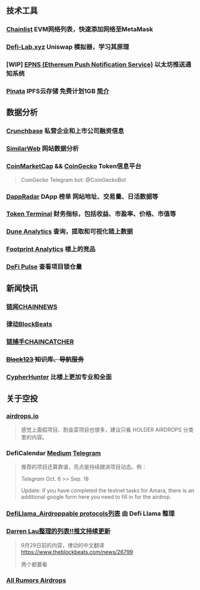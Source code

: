 ## 技术工具

### [Chainlist](https://chainlist.org/)  EVM网络列表，快速添加网络至MetaMask

### [Defi-Lab.xyz](https://defi-lab.xyz/) Uniswap 模拟器，学习其原理

### [WIP] [EPNS (Ethereum Push Notification Service)](https://epns.io/)  以太坊推送通知系统

### [Pinata](https://www.pinata.cloud/) IPFS云存储 免费计划1GB [简介](https://zhuanlan.zhihu.com/p/136925784)

## 数据分析

### [Crunchbase](https://www.crunchbase.com/) 私营企业和上市公司融资信息

### [SimilarWeb](https://www.similarweb.com/zh/) 网站数据分析

### [CoinMarketCap](https://coinmarketcap.com/) &&  [CoinGecko](https://coingecko.com/) Token信息平台

> CoinGecko Telegram bot: @CoinGeckoBot

### [DappRadar](https://dappradar.com/) DApp 榜单 网站地址、交易量、日活数据等

### [Token Terminal](https://www.tokenterminal.com/) 财务指标，包括收益、市盈率、价格、市值等

### [Dune Analytics](https://dune.xyz/home) 查询，提取和可视化链上数据

### [Footprint Analytics](https://www.footprint.network/)  楼上的竞品

### [DeFi Pulse](https://defipulse.com/) 查看项目锁仓量

## 新闻快讯

### [链闻CHAINNEWS](https://www.chainnews.com/) 

### [律动BlockBeats](https://www.theblockbeats.com/) 

### [链捕手CHAINCATCHER](https://www.chaincatcher.com/)

### ~~[Block123](https://www.block123.com/zh-hans/) 知识库、导航服务~~

### [CypherHunter](https://www.cypherhunter.com/zh-hans/) 比楼上更加专业和全面

## 关于空投

### [airdrops.io](https://airdrops.io/)

> 感觉上面假项目、割韭菜项目也很多，建议只看 HOLDER AIRDROPS 分类里的内容。

### DefiCalendar [Medium](https://medium.com/@CalendarDefi) [Telegram](https://t.me/deficalendar) 

> 推荐的项目还算靠谱，亮点是持续跟进项目动态。例：
>
> *Telegram* Oct. 6 >> Sep. 18
>
> Update: If you have completed the testnet tasks for Amara, there is an additional google form here you need to fill in for the airdrop.

### [DefiLlama_Airdroppable protocols列表](https://defillama.com/airdrops) 由 Defi Llama 整理

### [Darren Lau整理的列表!!推文持续更新](https://twitter.com/Darrenlautf/status/1442836788939083777)

> 9月29日前的内容，律动的中文翻译 https://www.theblockbeats.com/news/26799
>
> 两个都要看

### [All Rumors Airdrops](https://sourceful.us/doc/1016/all-rumors-airdrops)

